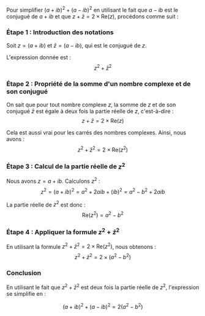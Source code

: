 Pour simplifier $(a + ib)^2 + (a - ib)^2$ en utilisant le fait que $a - ib$ est le conjugué de $a + ib$ et que $z + \bar{z} = 2 \times \text{Re}(z)$, procédons comme suit :

### Étape 1 : Introduction des notations

Soit $z = (a + ib)$ et $\bar{z} = (a - ib)$, qui est le conjugué de $z$.

L'expression donnée est :
$$z^2 + \bar{z}^2$$

### Étape 2 : Propriété de la somme d'un nombre complexe et de son conjugué

On sait que pour tout nombre complexe $z$, la somme de $z$ et de son conjugué $\bar{z}$ est égale à deux fois la partie réelle de $z$, c'est-à-dire :
$$z + \bar{z} = 2 \times \text{Re}(z)$$

Cela est aussi vrai pour les carrés des nombres complexes. Ainsi, nous avons :
$$z^2 + \bar{z}^2 = 2 \times \text{Re}(z^2)$$

### Étape 3 : Calcul de la partie réelle de $z^2$

Nous avons $z = a + ib$. Calculons $z^2$ :
$$z^2 = (a + ib)^2 = a^2 + 2aib + (ib)^2 = a^2 - b^2 + 2aib$$

La partie réelle de $z^2$ est donc :
$$\text{Re}(z^2) = a^2 - b^2$$

### Étape 4 : Appliquer la formule $z^2 + \bar{z}^2$

En utilisant la formule $z^2 + \bar{z}^2 = 2 \times \text{Re}(z^2)$, nous obtenons :
$$z^2 + \bar{z}^2 = 2 \times (a^2 - b^2)$$

### Conclusion

En utilisant le fait que $z^2 + \bar{z}^2$ est deux fois la partie réelle de $z^2$, l'expression se simplifie en :

$$(a + ib)^2 + (a - ib)^2 = 2(a^2 - b^2)$$
